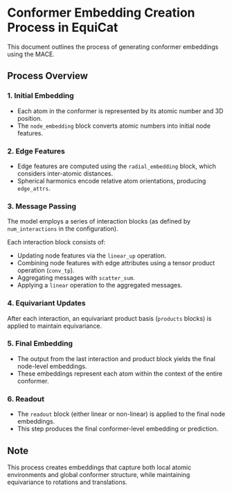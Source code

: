 # Conformer Embedding Creation Process in EquiCat

This document outlines the process of generating conformer embeddings using the MACE.

## Process Overview

### 1. Initial Embedding

- Each atom in the conformer is represented by its atomic number and 3D position.
- The `node_embedding` block converts atomic numbers into initial node features.

### 2. Edge Features

- Edge features are computed using the `radial_embedding` block, which considers inter-atomic distances.
- Spherical harmonics encode relative atom orientations, producing `edge_attrs`.

### 3. Message Passing

The model employs a series of interaction blocks (as defined by `num_interactions` in the configuration).

Each interaction block consists of:
- Updating node features via the `linear_up` operation.
- Combining node features with edge attributes using a tensor product operation (`conv_tp`).
- Aggregating messages with `scatter_sum`.
- Applying a `linear` operation to the aggregated messages.

### 4. Equivariant Updates

After each interaction, an equivariant product basis (`products` blocks) is applied to maintain equivariance.

### 5. Final Embedding

- The output from the last interaction and product block yields the final node-level embeddings.
- These embeddings represent each atom within the context of the entire conformer.

### 6. Readout

- The `readout` block (either linear or non-linear) is applied to the final node embeddings.
- This step produces the final conformer-level embedding or prediction.

## Note
This process creates embeddings that capture both local atomic environments and global conformer structure, while maintaining equivariance to rotations and translations.
